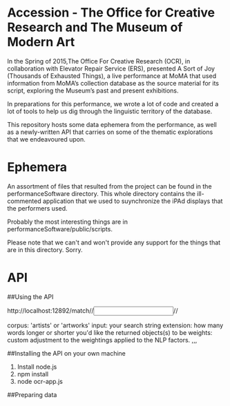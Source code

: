 Accession - The Office for Creative Research and The Museum of Modern Art
===================

In the Spring of 2015,The Office For Creative Research (OCR), in collaboration with Elevator Repair Service (ERS), presented A Sort of Joy (Thousands of Exhausted Things), a live performance at MoMA that used information from MoMA’s collection database as the source material for its script, exploring the Museum’s past and present exhibitions.

In preparations for this performance, we wrote a lot of code and created a lot of tools to help us dig through the linguistic territory of the database.

This repository hosts some data ephemera from the performance, as well as a newly-written API that carries on some of the thematic explorations that we endeavoured upon.

# Ephemera

An assortment of files that resulted from the project can be found in the performanceSoftware directory. This whole directory contains the ill-commented application that we used to suynchronize the iPAd displays that the performers used.

Probably the most interesting things are in performanceSoftware/public/scripts.

Please note that we can't and won't provide any support for the things that are in this directory. Sorry.

# API

##Using the API

http://localhost:12892/match/<corpus>/<input>/<extension>/<weights>

corpus: 'artists' or 'artworks'
input: your search string
extension: how many words longer or shorter you'd like the returned objects(s) to be
weights: custom adjustment to the weightings applied to the NLP factors. <pattern>,<parts of speech>,<stressing>,<syllables>

##Installing the API on your own machine

1. Install node.js
2. npm install
3. node ocr-app.js

##Preparing data
